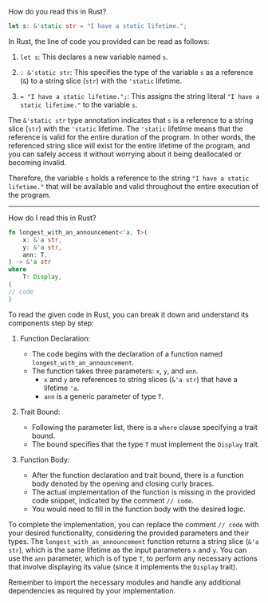 How do you read this in Rust?

```rust
let s: &'static str = "I have a static lifetime.";
```

In Rust, the line of code you provided can be read as follows:

1. `let s`: This declares a new variable named `s`.

2. `: &'static str`: This specifies the type of the variable `s` as a reference (`&`) to a string slice (`str`) with the `'static` lifetime.

3. `= "I have a static lifetime.";`: This assigns the string literal `"I have a static lifetime."` to the variable `s`.

The `&'static str` type annotation indicates that `s` is a reference to a string slice (`str`) with the `'static` lifetime. The `'static` lifetime means that the reference is valid for the entire duration of the program. In other words, the referenced string slice will exist for the entire lifetime of the program, and you can safely access it without worrying about it being deallocated or becoming invalid.

Therefore, the variable `s` holds a reference to the string `"I have a static lifetime."` that will be available and valid throughout the entire execution of the program.


___



How do I read this in Rust? 

```rust
fn longest_with_an_announcement<'a, T>(
    x: &'a str,
    y: &'a str,
    ann: T,
) -> &'a str
where
    T: Display,
{
// code
}
```

To read the given code in Rust, you can break it down and understand its components step by step:

1. Function Declaration:
   - The code begins with the declaration of a function named `longest_with_an_announcement`.
   - The function takes three parameters: `x`, `y`, and `ann`.
     - `x` and `y` are references to string slices (`&'a str`) that have a lifetime `'a`.
     - `ann` is a generic parameter of type `T`.
   
2. Trait Bound:
   - Following the parameter list, there is a `where` clause specifying a trait bound.
   - The bound specifies that the type `T` must implement the `Display` trait.
   
3. Function Body:
   - After the function declaration and trait bound, there is a function body denoted by the opening and closing curly braces.
   - The actual implementation of the function is missing in the provided code snippet, indicated by the comment `// code`.
   - You would need to fill in the function body with the desired logic.

To complete the implementation, you can replace the comment `// code` with your desired functionality, considering the provided parameters and their types. The `longest_with_an_announcement` function returns a string slice (`&'a str`), which is the same lifetime as the input parameters `x` and `y`. You can use the `ann` parameter, which is of type `T`, to perform any necessary actions that involve displaying its value (since it implements the `Display` trait).

Remember to import the necessary modules and handle any additional dependencies as required by your implementation.  
